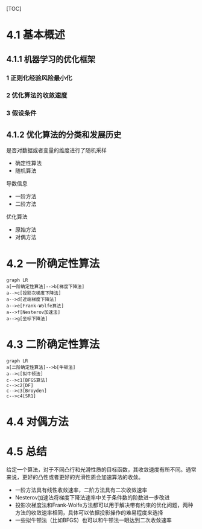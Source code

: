 [TOC]

# 4.1 基本概述

## 4.1.1 机器学习的优化框架

### 1 正则化经验风险最小化

### 2 优化算法的收敛速度

### 3 假设条件

## 4.1.2 优化算法的分类和发展历史

是否对数据或者变量的维度进行了随机采样

- 确定性算法
- 随机算法

导数信息

- 一阶方法
- 二阶方法

优化算法

- 原始方法
- 对偶方法

# 4.2 一阶确定性算法

```mermaid
graph LR
a[一阶确定性算法]-->b[梯度下降法]
a-->c[投影次梯度下降法]
a-->d[近端梯度下降法]
a-->e[Frank-Wolfe算法]
a-->f[Nesterov加速法]
a-->g[坐标下降法]
```



# 4.3 二阶确定性算法

```mermaid
graph LR
a[二阶确定性算法]-->b[牛顿法]
a-->c[拟牛顿法]
c-->c1[BFGS算法]
c-->c2[DF]
c-->c3[Broyden]
c-->c4[SR1]
```

# 4.4 对偶方法

# 4.5 总结

给定一个算法，对于不同凸行和光滑性质的目标函数，其收敛速度有所不同。通常来说，更好的凸性或者更好的光滑性质会加速算法的收敛。

- 一阶方法具有线性收敛速率，二阶方法具有二次收敛速率
- Nesterov加速法将梯度下降法速率中关于条件数的阶数进一步改进
- 投影次梯度法和Frank-Wolfe方法都可以用于解决带有约束的优化问题，两种方法的收敛速率相同，具体可以依据投影操作的难易程度来选择
- 一些拟牛顿法（比如BFGS）也可以和牛顿法一眼达到二次收敛速率